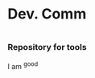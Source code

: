 <!DOCTYPE html>

<html lang="en">


<head>
          <meta charset ="UTF-8">
          <meta name="viewport" content="width-device-width, initial-scale=1.0">
          <title> WhiteDevil_   </title>
                 </head>

<body>
 <h1> Dev. Comm<h1>
 <h3>Repository for tools   </h3> 
    
<p>    

I am <sup> good </sup>

</p>     
     </body>


</html>
